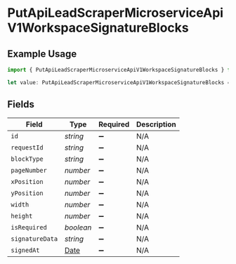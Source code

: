 # PutApiLeadScraperMicroserviceApiV1WorkspaceSignatureBlocks

## Example Usage

```typescript
import { PutApiLeadScraperMicroserviceApiV1WorkspaceSignatureBlocks } from "oppulence-backend-sdk/models/operations";

let value: PutApiLeadScraperMicroserviceApiV1WorkspaceSignatureBlocks = {};
```

## Fields

| Field                                                                                         | Type                                                                                          | Required                                                                                      | Description                                                                                   |
| --------------------------------------------------------------------------------------------- | --------------------------------------------------------------------------------------------- | --------------------------------------------------------------------------------------------- | --------------------------------------------------------------------------------------------- |
| `id`                                                                                          | *string*                                                                                      | :heavy_minus_sign:                                                                            | N/A                                                                                           |
| `requestId`                                                                                   | *string*                                                                                      | :heavy_minus_sign:                                                                            | N/A                                                                                           |
| `blockType`                                                                                   | *string*                                                                                      | :heavy_minus_sign:                                                                            | N/A                                                                                           |
| `pageNumber`                                                                                  | *number*                                                                                      | :heavy_minus_sign:                                                                            | N/A                                                                                           |
| `xPosition`                                                                                   | *number*                                                                                      | :heavy_minus_sign:                                                                            | N/A                                                                                           |
| `yPosition`                                                                                   | *number*                                                                                      | :heavy_minus_sign:                                                                            | N/A                                                                                           |
| `width`                                                                                       | *number*                                                                                      | :heavy_minus_sign:                                                                            | N/A                                                                                           |
| `height`                                                                                      | *number*                                                                                      | :heavy_minus_sign:                                                                            | N/A                                                                                           |
| `isRequired`                                                                                  | *boolean*                                                                                     | :heavy_minus_sign:                                                                            | N/A                                                                                           |
| `signatureData`                                                                               | *string*                                                                                      | :heavy_minus_sign:                                                                            | N/A                                                                                           |
| `signedAt`                                                                                    | [Date](https://developer.mozilla.org/en-US/docs/Web/JavaScript/Reference/Global_Objects/Date) | :heavy_minus_sign:                                                                            | N/A                                                                                           |
